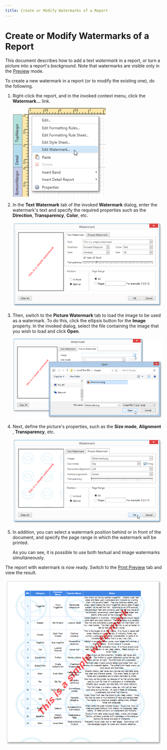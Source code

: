 ```yaml
---
title: Create or Modify Watermarks of a Report
---
```

# Create or Modify Watermarks of a Report
This document describes how to add a text _watermark_ in a report, or turn a picture into a report's _background_. Note that watermarks are visible only in the [Preview](../../document-preview.md) mode.

To create a new watermark in a report (or to modify the existing one), do the following.
1. Right-click the report, and in the invoked context menu, click the **Watermark...** link.
	
	![EUD_WpfReportDesigner_Watermark_1](../../../../../images/img123768.png)
2. In the **Text Watermark** tab of the invoked **Watermark** dialog, enter the watermark's text and specify the required properties such as the **Direction**, **Transparency**, **Color**, etc.
	
	![EUD_WpfReportDesigner_Watermark_2](../../../../../images/img123769.png)
3. Then, switch to the **Picture Watermark** tab to load the image to be used as a watermark. To do this, click the ellipsis button for the **Image** property. In the invoked dialog, select the file containing the image that you wish to load and click **Open**.
	
	![EUD_WpfReportDesigner_Watermark_3](../../../../../images/img123770.png)
4. Next, define the picture's properties, such as the **Size mode**, **Alignment** , **Transparency**, etc.
	
	![EUD_WpfReportDesigner_Watermark_4](../../../../../images/img123771.png)
5. In addition, you can select a watermark position behind or in front of the document, and specify the page range in which the watermark will be printed.
	
	As you can see, it is possible to use both textual and image watermarks simultaneously.

The report with watermark is now ready. Switch to the [Print Preview](../../document-preview.md) tab and view the result.

![EUD_WpfReportDesigner_Watermark_Result](../../../../../images/img123772.png)